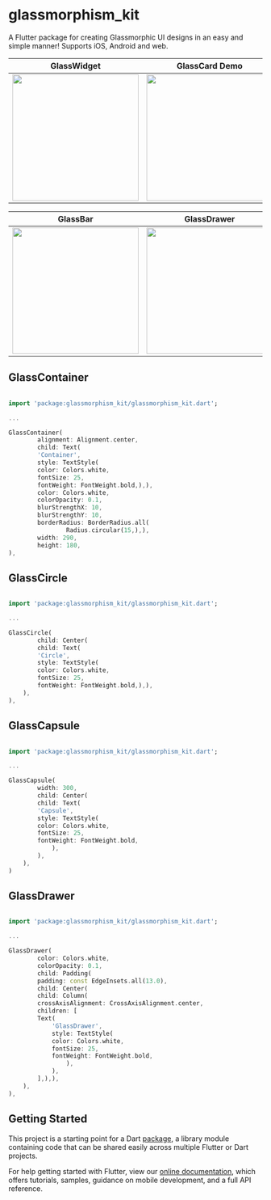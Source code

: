 # glassmorphism_kit

A Flutter package for creating Glassmorphic UI designs in an easy and simple manner! Supports iOS, Android and web.

GlassWidget             |  GlassCard Demo
:-------------------------:|:-------------------------:
<img src="https://user-images.githubusercontent.com/58139175/108697570-0a30a080-7529-11eb-9977-b5d7390e535b.jpg?raw=true" width="250">  |  <img src="https://user-images.githubusercontent.com/58139175/108697593-13217200-7529-11eb-8883-6ebcb690f2c2.jpg?raw=true)" width="250">

GlassBar             |  GlassDrawer
:-------------------------:|:-------------------------:
<img src="https://user-images.githubusercontent.com/58139175/108697583-0ef55480-7529-11eb-8606-2a52ceec36db.jpg?raw=true" width="250">  |  <img src="https://user-images.githubusercontent.com/58139175/108697586-1157ae80-7529-11eb-9f53-7ef44007e67f.jpg?raw=true)" width="250">

## GlassContainer

```dart

import 'package:glassmorphism_kit/glassmorphism_kit.dart';

...

GlassContainer(
        alignment: Alignment.center,
        child: Text(
        'Container',
        style: TextStyle(
        color: Colors.white,
        fontSize: 25,
        fontWeight: FontWeight.bold,),),
        color: Colors.white,
        colorOpacity: 0.1,
        blurStrengthX: 10,
        blurStrengthY: 10,
        borderRadius: BorderRadius.all(
                Radius.circular(15,),),
        width: 290,
        height: 180,
),

```

## GlassCircle

```dart

import 'package:glassmorphism_kit/glassmorphism_kit.dart';

...

GlassCircle(
        child: Center(
        child: Text(
        'Circle',
        style: TextStyle(
        color: Colors.white,
        fontSize: 25,
        fontWeight: FontWeight.bold,),),
    ),
),

```

## GlassCapsule

```dart

import 'package:glassmorphism_kit/glassmorphism_kit.dart';

...

GlassCapsule(
        width: 300,
        child: Center(
        child: Text(
        'Capsule',
        style: TextStyle(
        color: Colors.white,
        fontSize: 25,
        fontWeight: FontWeight.bold,
            ),
        ),
    ),
)

```
## GlassDrawer

```dart

import 'package:glassmorphism_kit/glassmorphism_kit.dart';

...

GlassDrawer(
        color: Colors.white,
        colorOpacity: 0.1,
        child: Padding(
        padding: const EdgeInsets.all(13.0),
        child: Center(
        child: Column(
        crossAxisAlignment: CrossAxisAlignment.center,
        children: [
        Text(
            'GlassDrawer',
            style: TextStyle(
            color: Colors.white,
            fontSize: 25,
            fontWeight: FontWeight.bold,
                ),
            ),
        ],),),
    ),
),

```

## Getting Started

This project is a starting point for a Dart
[package](https://flutter.dev/developing-packages/),
a library module containing code that can be shared easily across
multiple Flutter or Dart projects.

For help getting started with Flutter, view our 
[online documentation](https://flutter.dev/docs), which offers tutorials, 
samples, guidance on mobile development, and a full API reference.